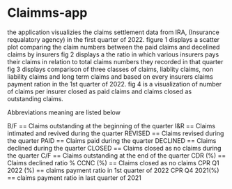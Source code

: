 # Claimms-app
the application visualizies the claims settlement data from IRA, (Insurance requalatory agency) in the first quarter of 2022.
figure 1 displays a scatter plot comparing the claim numbers between the paid claims and decelined claims by insurers
fig 2 displays a the ratio in which various insurers pays their claims in relation to total claims numbers they recorded in that quarter
fig 3 displays comparison of three classes of claims, liablity claims, non liability claims and long term claims and based on every insurers claims payment ration in the 1st quarter of 2022.
fig 4 is a visualization of number of claims per insurer closed as paid claims and claims closed as outstanding claims. 

Abbreviations meaning are listed below

B/F == Claims outstanding at the beginning of the quarter
I&R == Claims intimated and revived during the quarter
REVISED == Claims revised during the quarter
PAID == Claims paid during the quarter
DECLINED	== Claims declined during the quarter
CLOSED	== Claims closed as no claims during the quarter
C/F == Claims outstanding at the end of the quarter
CDR (%)	== Claims declined ratio %
CCNC (%)	== Claims closed as no claims 
CPR Q1 2022	(%) == claims payment ratio in 1st quarter of 2022
CPR Q4 2021(%) == claims payment ratio in last quarter of 2021

